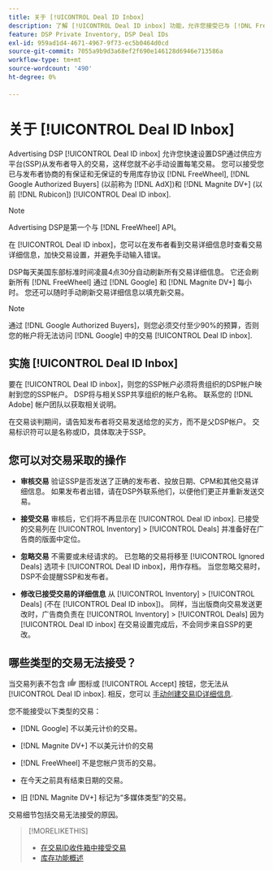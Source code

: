 ```yaml
---
title: 关于 [!UICONTROL Deal ID Inbox]
description: 了解 [!UICONTROL Deal ID inbox] 功能，允许您接受已与 [!DNL FreeWheel], [!DNL Google Authorized Buyers] (以前称为 [!DNL AdX]), and [!DNL Magnite DV+] (以前 [!DNL Rubicon])。
feature: DSP Private Inventory, DSP Deal IDs
exl-id: 959ad1d4-4671-4967-9f73-ec5b0464d0cd
source-git-commit: 7055a9b9d3a68ef2f690e146128d6946e713586a
workflow-type: tm+mt
source-wordcount: '490'
ht-degree: 0%

---
```


# 关于 [!UICONTROL Deal ID Inbox]

Advertising DSP [!UICONTROL Deal ID inbox] 允许您快速设置DSP通过供应方平台(SSP)从发布者导入的交易，这样您就不必手动设置每笔交易。 您可以接受您已与发布者协商的有保证和无保证的专用库存协议 [!DNL FreeWheel], [!DNL Google Authorized Buyers] (以前称为 [!DNL AdX])和 [!DNL Magnite DV+] (以前 [!DNL Rubicon]) [!UICONTROL Deal ID inbox].

>[!NOTE]
>
>Advertising DSP是第一个与 [!DNL FreeWheel] API。

在 [!UICONTROL Deal ID inbox]，您可以在发布者看到交易详细信息时查看交易详细信息，加快交易设置，并避免手动输入错误。

<!-- 
Accepting a deal automatically pre-populates a new Deal ID record with details from the publisher, and you need to enter only the publisher [always? or just in some cases?], the media type, who can access the deal, and any attribute labels to apply to the deal so it's easy to find. [Are labels a dimension you can report on?]

For each available deal, you can review the deal details sent directly from the publisher. Some deals are grouped as proposals (packages), and you can see the individual deal details by reviewing the deal.

You can accept any available deal or move an incorrect deal to the Ignored Deals tab. You can also un-ignore deals, which moves them back to the New Deals tab so you can potentially accept them.

For each deal, you can select one publisher and one media type (Desktop Video, Mobile Video, Connected TV, Display, or Audio), and you can share the deal with specific advertisers and with all advertisers for a specific account.
 -->

DSP每天美国东部标准时间凌晨4点30分自动刷新所有交易详细信息。 它还会刷新所有 [!DNL FreeWheel] 通过 [!DNL Google] 和 [!DNL Magnite DV+] 每小时。 您还可以随时手动刷新交易详细信息以填充新交易。

<!-- MC: I'm not sure where I got the following. Is this currently true? -->
>[!NOTE]
>
>通过 [!DNL Google Authorized Buyers]，则您必须交付至少90%的预算，否则您的帐户将无法访问 [!DNL Google] 中的交易 [!UICONTROL Deal ID inbox].

## 实施 [!UICONTROL Deal ID Inbox]

要在 [!UICONTROL Deal ID inbox]，则您的SSP帐户必须将贵组织的DSP帐户映射到您的SSP帐户。 DSP将与相关SSP共享组织的帐户名称。 联系您的 [!DNL Adobe] 帐户团队以获取相关说明。

在交易谈判期间，请告知发布者将交易发送给您的买方，而不是父DSP帐户。 交易标识符可以是名称或ID，具体取决于SSP。

## 您可以对交易采取的操作

* **审核交易** 验证SSP是否发送了正确的发布者、投放日期、CPM和其他交易详细信息。 如果发布者出错，请在DSP外联系他们，以便他们更正并重新发送交易。

* **接受交易** 审核后，它们将不再显示在 [!UICONTROL Deal ID inbox]. 已接受的交易列在 [!UICONTROL Inventory] > [!UICONTROL Deals] 并准备好在广告商的版面中定位。

* **忽略交易** 不需要或未经请求的。 已忽略的交易将移至 [!UICONTROL Ignored Deals] 选项卡 [!UICONTROL Deal ID inbox]，用作存档。 当您忽略交易时，DSP不会提醒SSP和发布者。

* **修改已接受交易的详细信息** 从 [!UICONTROL Inventory] > [!UICONTROL Deals] (不在 [!UICONTROL Deal ID inbox])。 同样，当出版商向交易发送更改时，广告商负责在 [!UICONTROL Inventory] > [!UICONTROL Deals] 因为 [!UICONTROL Deal ID inbox] 在交易设置完成后，不会同步来自SSP的更改。

## 哪些类型的交易无法接受？

当交易列表不包含 ![接受](/help/dsp/assets/accept.png) 图标或 [!UICONTROL Accept] 按钮，您无法从 [!UICONTROL Deal ID inbox]. 相反，您可以 [手动创建交易ID详细信息](/help/dsp/inventory/deal-id-create.md).

您不能接受以下类型的交易：

* [!DNL Google] 不以美元计价的交易。

* [!DNL Magnite DV+] 不以美元计价的交易

* [!DNL FreeWheel] 不是您帐户货币的交易。

* 在今天之前具有结束日期的交易。

* 旧 [!DNL Magnite DV+] 标记为“多媒体类型”的交易。

交易细节包括交易无法接受的原因。

>[!MORELIKETHIS]
>
>* [在交易ID收件箱中接受交易](deal-id-inbox-accept.md)
>* [库存功能概述](inventory-overview.md)

